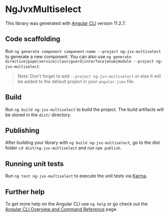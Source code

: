 # NgJvxMultiselect

This library was generated with [Angular CLI](https://github.com/angular/angular-cli) version 11.2.7.

## Code scaffolding

Run `ng generate component component-name --project ng-jvx-multiselect` to generate a new component. You can also use `ng generate directive|pipe|service|class|guard|interface|enum|module --project ng-jvx-multiselect`.
> Note: Don't forget to add `--project ng-jvx-multiselect` or else it will be added to the default project in your `angular.json` file. 

## Build

Run `ng build ng-jvx-multiselect` to build the project. The build artifacts will be stored in the `dist/` directory.

## Publishing

After building your library with `ng build ng-jvx-multiselect`, go to the dist folder `cd dist/ng-jvx-multiselect` and run `npm publish`.

## Running unit tests

Run `ng test ng-jvx-multiselect` to execute the unit tests via [Karma](https://karma-runner.github.io).

## Further help

To get more help on the Angular CLI use `ng help` or go check out the [Angular CLI Overview and Command Reference](https://angular.io/cli) page.
